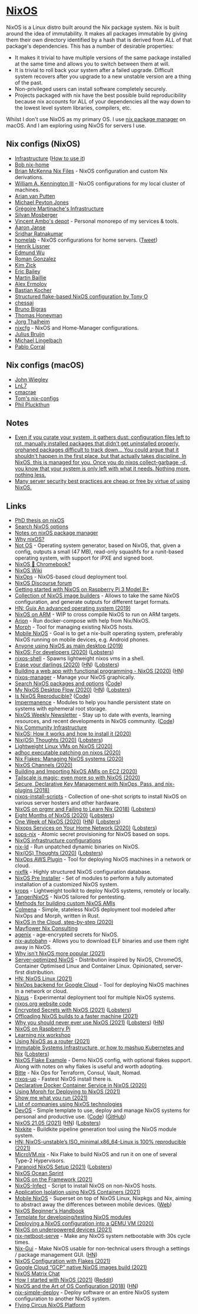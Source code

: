 # [NixOS](https://nixos.org)

NixOS is a Linux distro built around the Nix package system. Nix is built around the idea of immutability. It makes all packages immutable by giving them their own directory identified by a hash that is derived from ALL of that package's dependencies. This has a number of desirable properties:

- It makes it trivial to have multiple versions of the same package installed at the same time and allows you to switch between them at will.
- It is trivial to roll back your system after a failed upgrade. Difficult system recovers after you upgrade to a new unstable version are a thing of the past.
- Non-privileged users can install software completely securely.
- Projects packaged with nix have the best possible build reproducibility because nix accounts for ALL of your dependencies all the way down to the lowest level system libraries, compilers, etc.

Whilst I don't use NixOS as my primary OS. I use [nix package manager](../../package-managers/nix/nix.md) on macOS. And I am exploring using NixOS for servers I use.

## Nix configs (NixOS)

- [Infrastructure](https://github.com/rvolosatovs/infrastructure) ([How to use it](https://github.com/rvolosatovs/infrastructure/issues/3))
- [Bob nix-home](https://github.com/bobvanderlinden/nix-home)
- [Brian McKenna Nix Files](https://github.com/puffnfresh/nix-files) - NixOS configuration and custom Nix derivations.
- [William A. Kennington III](https://github.com/wkennington/nixos) - NixOS configurations for my local cluster of machines.
- [Arian van Putten](https://github.com/arianvp/nixos-stuff)
- [Michael Peyton Jones](https://github.com/michaelpj/nixos-config)
- [Grégoire Martinache's Infrastructure](https://github.com/M-Gregoire/infrastructure)
- [Silvan Mosberger](https://github.com/Infinisil/system)
- [Vincent Ambo's depot](https://github.com/tazjin/depot) - Personal monorepo of my services & tools.
- [Aaron Janse](https://github.com/aaronjanse/dotfiles)
- [Sridhar Ratnakumar](https://github.com/srid/nix-config)
- [homelab](https://github.com/danderson/homelab) - NixOS configurations for home servers. ([Tweet](https://twitter.com/dave_universetf/status/1236634753765269512))
- [Henrik Lissner](https://github.com/hlissner/dotfiles)
- [Edmund Wu](https://github.com/eadwu/nixos-configuration)
- [Roman Gonzalez](https://github.com/roman/nix-dots)
- [Kim Zick](https://github.com/rummik/nixos-config)
- [Eric Bailey](https://github.com/yurrriq/dotfiles)
- [Martin Baillie](https://github.com/martinbaillie/dotfiles)
- [Alex Ermolov](https://github.com/wiedzmin/nixos-config)
- [Bastian Kocher](https://github.com/bkchr/nixos-config)
- [Structured flake-based NixOS configuration by Tony O](https://github.com/bqv/nixrc)
- [chessai](https://github.com/chessai/nixos-configs)
- [Bruno Bigras](https://github.com/bbigras/nix-config)
- [Thomas Honeyman](https://github.com/thomashoneyman/.dotfiles)
- [Jorg Thalheim](https://github.com/Mic92/dotfiles)
- [nixcfg](https://github.com/colemickens/nixcfg) - NixOS and Home-Manager configurations.
- [Julius Bruijn](https://github.com/pimeys/nixos)
- [Michael Lingelbach](https://github.com/mjlbach/nix-dotfiles)
- [Pablo Corral](https://github.com/pinpox/nixos)

## Nix configs (macOS)

- [John Wiegley](https://github.com/jwiegley/nix-config)
- [LnL7](https://github.com/LnL7/dotfiles)
- [cmacrae](https://github.com/cmacrae/.nixpkgs/blob/master/darwin-configuration.nix)
- [Tom's nix-configs](https://github.com/nocoolnametom/nix-configs)
- [Phil Pluckthun](https://github.com/kitten/nix-system)

## Notes

- [Even if you curate your system, it gathers dust: configuration files left to rot, manually installed packages that didn't get uninstalled properly, orphaned packages difficult to track down... You could argue that it shouldn't happen in the first place, but that actually takes discipline. In NixOS, this is managed for you. Once you do nixos collect-garbage -d, you know that your system is only left with what it needs. Nothing more, nothing less.](https://www.reddit.com/r/NixOS/comments/441ymh/nixos_users_tell_me_what_are_the_cons/czmu9lo/)
- [Many server security best practices are cheap or free by virtue of using NixOS.](https://twitter.com/GabrielG439/status/1408181256160903170)

## Links

- [PhD thesis on nixOS](https://nixos.org/~eelco/pubs/phd-thesis.pdf)
- [Search NixOS options](https://nixos.org/nixos/options.html#)
- [Notes on nixOS package manager](https://yoshuawuyts.gitbooks.io/knowledge/content/bin/nix.html)
- [Why nixOS?](https://www.reddit.com/r/NixOS/comments/8bxdyu/why_nixos/)
- [Not OS](https://github.com/cleverca22/not-os) - Operating system generator, based on NixOS, that, given a config, outputs a small (47 MB), read-only squashfs for a runit-based operating system, with support for iPXE and signed boot.
- [NixOS 💜 Chromebook?](https://sphalerite.org/ghotl/posts/2017-11-10-chromebook.html)
- [NixOS Wiki](https://nixos.wiki/wiki/Main_Page)
- [NixOps](https://github.com/NixOS/nixops) - NixOS-based cloud deployment tool.
- [NixOS Discourse forum](https://discourse.nixos.org/)
- [Getting started with NixOS on Raspberry Pi 3 Model B+](https://github.com/zupo/nix)
- [Collection of NixOS image builders](https://github.com/nix-community/nixos-generators) - Allows to take the same NixOS configuration, and generate outputs for different target formats.
- [HN: Guix An advanced operating system (2019)](https://news.ycombinator.com/item?id=18902823)
- [NixOS on ARM](https://github.com/illegalprime/nixos-on-arm) - WIP to cross compile NixOS to run on ARM targets.
- [Arion](https://github.com/hercules-ci/arion) - Run docker-compose with help from Nix/NixOS.
- [Morph](https://github.com/DBCDK/morph) - Tool for managing existing NixOS hosts.
- [Mobile NixOS](https://github.com/samueldr/mobile-nixos) - Goal is to get a nix-built operating system, preferably NixOS running on mobile devices, e.g. Android phones.
- [Anyone using NixOS as main desktop (2019)](https://www.reddit.com/r/NixOS/comments/eb5nxv/anyone_using_nixos_as_main_destkop/)
- [NixOS: For developers (2020)](https://myme.no/posts/2020-01-26-nixos-for-development.html) ([Lobsters](https://lobste.rs/s/jevfaf/nixos_for_developers))
- [nixos-shell](https://github.com/Mic92/nixos-shell) - Spawns lightweight nixos vms in a shell.
- [Erase your darlings (2020)](https://grahamc.com/blog/erase-your-darlings) ([HN](https://news.ycombinator.com/item?id=22856199)) ([Lobsters](https://lobste.rs/s/2ayklq/erase_your_darlings_immutable))
- [Building a web app with functional programming - NixOS (2020)](https://blog.patchgirl.io/nixos/2020/03/31/nixos.html) ([HN](https://news.ycombinator.com/item?id=22877355))
- [nixos-manager](https://github.com/pmiddend/nixos-manager) - Manage your NixOS graphically.
- [Search NixOS packages and options](https://search.nixos.org/) ([Code](https://github.com/NixOS/nixos-search))
- [My NixOS Desktop Flow (2020)](https://christine.website/blog/nixos-desktop-flow-2020-04-25) ([HN](https://news.ycombinator.com/item?id=22984639)) ([Lobsters](https://lobste.rs/s/yb1oqg/my_nixos_desktop_flow))
- [Is NixOS Reproducible?](https://r13y.com/) ([Code](https://github.com/grahamc/r13y.com))
- [Impermanence](https://github.com/nix-community/impermanence) - Modules to help you handle persistent state on systems with ephemeral root storage.
- [NixOS Weekly Newsletter](https://weekly.nixos.org/) - Stay up to date with events, learning resources, and recent developments in NixOS community. ([Code](https://github.com/NixOS/nixos-weekly))
- [Nix Community Infrastructure](https://github.com/nix-community/infra)
- [NixOS: How it works and how to install it (2020)](https://www.youtube.com/watch?v=oPymb2-IXbg)
- [Nix(OS) Thoughts (2020)](https://blog.qtp2t.club/posts/2020-06-20-nix-nixos-thoughts/) ([Lobsters](https://lobste.rs/s/iy17mo/nix_os_thoughts))
- [Lightweight Linux VMs on NixOS (2020)](https://www.srid.ca/2012301.html)
- [adhoc executable patching on nixos (2020)](https://notes.neeasade.net/adhoc-executable-patching-on-nix.html)
- [Nix Flakes: Managing NixOS systems (2020)](https://www.tweag.io/blog/2020-07-31-nixos-flakes/)
- [NixOS Channels (2020)](https://nixos.online/posts/NixOS_channels/)
- [Building and Importing NixOS AMIs on EC2 (2020)](http://jackkelly.name/blog/archives/2020/08/30/building_and_importing_nixos_amis_on_ec2/)
- [Tailscale is magic; even more so with NixOS (2020)](https://fzakaria.com/2020/09/17/tailscale-is-magic-even-more-so-with-nixos.html)
- [Secure, Declarative Key Management with NixOps, Pass, and nix-plugins (2018)](https://elvishjerricco.github.io/2018/06/24/secure-declarative-key-management.html)
- [nixos-install-scripts](https://github.com/nix-community/nixos-install-scripts) - Collection of one-shot scripts to install NixOS on various server hosters and other hardware.
- [NixOS on prgmr and Failing to Learn Nix (2018)](https://push.cx/2018/nixos) ([Lobsters](https://lobste.rs/s/qpbohs/nixos_on_prgmr_failing_learn_nix_2018))
- [Eight Months of NixOS (2020)](https://catgirl.ai/log/nixos-experience/) ([Lobsters](https://lobste.rs/s/7eq5qv/eight_months_nixos))
- [One Week of NixOS (2020)](https://jae.moe/blog/2020/11/one-week-of-nixos/) ([HN](https://news.ycombinator.com/item?id=25024639)) ([Lobsters](https://lobste.rs/s/b7hjcy/one_week_nixos))
- [Nixops Services on Your Home Network (2020)](https://christine.website/blog/nixops-services-2020-11-09) ([Lobsters](https://lobste.rs/s/kzforn/nixops_services_on_your_home_network))
- [sops-nix](https://github.com/Mic92/sops-nix) - Atomic secret provisioning for NixOS based on sops.
- [NixOS infrastructure configurations](https://github.com/NixOS/nixos-org-configurations)
- [nix-ld](https://github.com/Mic92/nix-ld) - Run unpatched dynamic binaries on NixOS.
- [Nix(OS) Thoughts (2020)](https://blog.knightsofthelambdacalcul.us/posts/2020-06-20-nix-nixos-thoughts/) ([Lobsters](https://lobste.rs/s/m3j4yn/nix_os_thoughts))
- [NixOps AWS Plugin](https://github.com/NixOS/nixops-aws) - Tool for deploying NixOS machines in a network or cloud.
- [nixflk](https://github.com/nrdxp/nixflk) - Highly structured NixOS configuration database.
- [NixOS Pre Installer](https://github.com/alexandergall/nixos-pxe-installer) - Set of modules to perform a fully automated installation of a customized NixOS system.
- [krops](https://github.com/krebs/krops) - Lightweight toolkit to deploy NixOS systems, remotely or locally.
- [TangeriNixOS](https://github.com/Pamplemousse/tangerinixos) - NixOS tailored for pentesting.
- [Methods for building custom NixOS AMIs](https://github.com/nh2/nixos-ami-building)
- [Colmena](https://github.com/zhaofengli/colmena) - Simple, stateless NixOS deployment tool modeled after NixOps and Morph, written in Rust.
- [NixOS in the Cloud, step-by-step (2020)](https://justinas.org/nixos-in-the-cloud-step-by-step-part-1)
- [Mayflower Nix Consulting](https://nixos.mayflower.consulting/)
- [agenix](https://github.com/ryantm/agenix) - age-encrypted secrets for NixOS.
- [nix-autobahn](https://github.com/Lassulus/nix-autobahn) - Allows you to download ELF binaries and use them right away in NixOS.
- [Why isn't NixOS more popular (2021)](https://www.reddit.com/r/NixOS/comments/kpntby/why_isnt_nixos_more_popular/)
- [Server-optimized NixOS](https://github.com/arianvp/server-optimised-nixos) - Distribution inspired by NixOS, ChromeOS, Container Optimised Linux and Container Linux. Opinionated, server-first distribution.
- [HN: NixOS Linux (2021)](https://news.ycombinator.com/item?id=25718098)
- [NixOps backend for Google Cloud](https://github.com/nix-community/nixops-gce) - Tool for deploying NixOS machines in a network or cloud.
- [Nixus](https://github.com/Infinisil/nixus) - Experimental deployment tool for multiple NixOS systems.
- [nixos.org website code](https://github.com/NixOS/nixos-homepage)
- [Encrypted Secrets with NixOS (2021)](https://christine.website/blog/nixos-encrypted-secrets-2021-01-20) ([Lobsters](https://lobste.rs/s/gur8yy/encrypted_secrets_with_nixos))
- [Offloading NixOS builds to a faster machine (2021)](https://sgt.hootr.club/molten-matter/nix-distributed-builds/)
- [Why you should never ever use NixOS (2021)](https://hands-on.cloud/why-you-should-never-ever-use-nixos/) ([Lobsters](https://lobste.rs/s/f6i7g0/why_you_should_never_ever_use_nixos)) ([HN](https://news.ycombinator.com/item?id=25881654))
- [NixOS on Raspberry Pi](https://github.com/lucernae/nixos-pi)
- [Learning nix workshop](https://github.com/spacekookie/nixos-workshops)
- [Using NixOS as a router (2021)](https://francis.begyn.be/blog/nixos-home-router)
- [Immutable Systems Infrastructure, or how to mashup Kubernetes and Nix](https://tevps.net/blog/2021/2/20/immutable-systems-infrastructure-or-how-mashup-kub/) ([Lobsters](https://lobste.rs/s/h8ejms/immutable_systems_infrastructure_how))
- [NixOS Flake Example](https://github.com/colemickens/nixos-flake-example) - Demo NixOS config, with optional flakes support. Along with notes on why flakes is useful and worth adopting.
- [Bitte](https://github.com/input-output-hk/bitte) - Nix Ops for Terraform, Consul, Vault, Nomad.
- [nixos-up](https://github.com/samuela/nixos-up) - Fastest NixOS install there is.
- [Declarative Docker Container Service in NixOS (2020)](https://www.breakds.org/post/declarative-docker-in-nixos/)
- [Using Morph for Deploying to NixOS (2021)](https://christine.website/blog/morph-setup-2021-04-25)
- [Show me what you run (2021)](https://blog.superbaloo.net/posts/show-me-what-you-run/)
- [List of companies using NixOS technologies](https://discourse.nixos.org/t/list-of-companies-using-nixos-technologies/8428)
- [DevOS](https://devos.divnix.com/) - Simple template to use, deploy and manage NixOS systems for personal and productive use. ([Code](https://github.com/divnix/devos)) ([GitHub](https://github.com/divnix))
- [NixOS 21.05 (2021)](https://nixos.org/manual/nixos/stable/release-notes.html#sec-release-21.05) ([HN](https://news.ycombinator.com/item?id=27368361)) ([Lobsters](https://lobste.rs/s/iaxedy/nixos_21_05_released))
- [Nixkite](https://github.com/input-output-hk/nixkite) - Buildkite pipeline generation tool using the NixOS module system.
- [HN: NixOS-unstable’s ISO_minimal.x86_64-Linux is 100% reproducible (2021)](https://news.ycombinator.com/item?id=27573393)
- [MicroVM.nix](https://github.com/astro/microvm.nix) - Nix Flake to build NixOS and run it on one of several Type-2 Hypervisors.
- [Paranoid NixOS Setup (2021)](https://christine.website/blog/paranoid-nixos-2021-07-18) ([Lobsters](https://lobste.rs/s/dn4jss/paranoid_nixos_setup))
- [NixOS Ocean Sprint](https://oceansprint.org/)
- [NixOS on the Framework (2021)](https://grahamc.com/blog/nixos-on-framework)
- [NixOS-Infect](https://github.com/elitak/nixos-infect) - Script to install NixOS on non-NixOS hosts.
- [Application Isolation using NixOS Containers (2021)](https://msucharski.eu/posts/application-isolation-nixos-containers/)
- [Mobile NixOS](https://github.com/NixOS/mobile-nixos) - Superset on top of NixOS Linux, Nixpkgs and Nix, aiming to abstract away the differences between mobile devices. ([Web](https://mobile.nixos.org/))
- [NixOS Beginner's Handbook](https://github.com/kstenerud/nixos-beginners-handbook)
- [Template for developing/testing NixOS modules](https://github.com/ngi-nix/nixos-modules-flake-template)
- [Deploying a NixOS configuration into a QEMU VM (2020)](https://alpmestan.github.io/notes/nixos-qemu.html)
- [NixOS on underpowered devices (2021)](https://eno.space/blog/2021/08/nixos-on-underpowered-devices)
- [nix-netboot-serve](https://github.com/DeterminateSystems/nix-netboot-serve) - Make any NixOS system netbootable with 30s cycle times.
- [Nix-Gui](https://github.com/nix-gui/nix-gui) - Make NixOS usable for non-technical users through a settings / package management GUI. ([HN](https://news.ycombinator.com/item?id=28817477))
- [NixOS Configuration with Flakes (2021)](https://jdisaacs.com/blog/nixos-config/)
- [Google Cloud “GCP” native NixOS images build (2021)](https://mudrii.medium.com/google-cloud-gcp-native-nixos-images-build-16f77a412bb7)
- [NixOS Matrix Chat](https://matrix.to/#/#community:nixos.org)
- [How I started with NixOS (2021)](https://gianarb.it/blog/how-i-started-with-nixos) ([Reddit](https://www.reddit.com/r/NixOS/comments/q77m1y/how_i_started_with_nixos/))
- [NixOS and the Art of OS Configuration (2018)](https://www.rousette.org.uk/archives/nixos-and-the-art-of-os-configuration/) ([HN](https://news.ycombinator.com/item?id=28884609))
- [nix-simple-deploy](https://github.com/misuzu/nix-simple-deploy) - Deploy software or an entire NixOS system configuration to another NixOS system.
- [Flying Circus NixOS Platform](https://github.com/flyingcircusio/fc-nixos)
